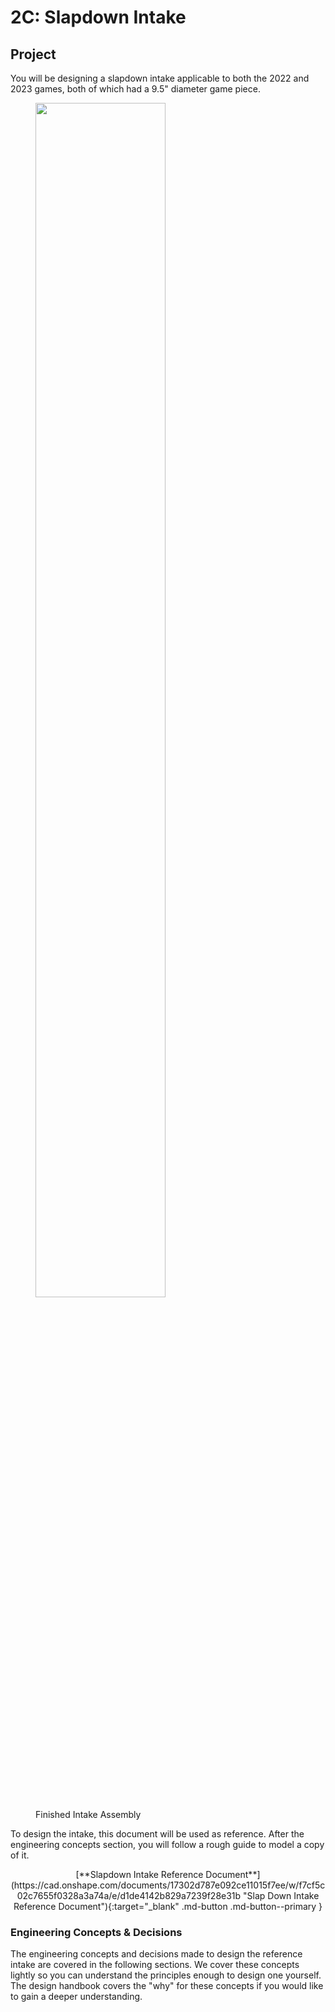 # 2C: Slapdown Intake

## Project

You will be designing a slapdown intake applicable to both the 2022 and 2023 games, both of which had a 9.5" diameter game piece.

<figure>
    <img src="/img/learning-course/stage2-slapdown/intakeTopLevel.webp" width="70%">
    <figcaption>Finished Intake Assembly</figcaption>
</figure>

To design the intake, this document will be used as reference. After the engineering concepts section, you will follow a rough guide to model a copy of it.

<center markdown>[**Slapdown Intake Reference Document**](https://cad.onshape.com/documents/17302d787e092ce11015f7ee/w/f7cf5c02c7655f0328a3a74a/e/d1de4142b829a7239f28e31b "Slap Down Intake Reference Document"){:target="_blank" .md-button .md-button--primary } </center>

### Engineering Concepts & Decisions

The engineering concepts and decisions made to design the reference intake are covered in the following sections. We cover these concepts lightly so you can understand the principles enough to design one yourself. The design handbook covers the "why" for these concepts if you would like to gain a deeper understanding.

<br>
